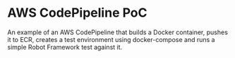 # AWS CodePipeline PoC

An example of an AWS CodePipeline that builds a Docker container, pushes it to ECR, creates a test environment using docker-compose and runs a simple Robot Framework test against it.
